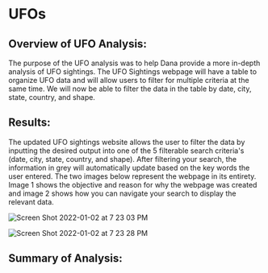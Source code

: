 # UFOs

## Overview of UFO Analysis: 

The purpose of the UFO analysis was to help Dana provide a more in-depth analysis of UFO sightings. The UFO Sightings webpage will have a table to organize UFO data and will allow users to filter for multiple criteria at the same time. We will now be able to filter the data in the table by date, city, state, country, and shape. 

## Results:

The updated UFO sightings website allows the user to filter the data by inputting the desired output into one of the 5 filterable search criteria's (date, city, state, country, and shape). After filtering your search, the information in grey will automatically update based on the key words the user entered. The two images below represent the webpage in its entirety. Image 1 shows the objective and reason for why the webpage was created and image 2 shows how you can navigate your search to display the relevant data. 

![Screen Shot 2022-01-02 at 7 23 03 PM](https://user-images.githubusercontent.com/91925639/147893164-32efbaf1-0613-423e-a83f-f5f0ca75cb62.png)

![Screen Shot 2022-01-02 at 7 23 28 PM](https://user-images.githubusercontent.com/91925639/147893172-4aa0ff8c-d081-413c-8abe-1af5c16abb56.png)

## Summary of Analysis:

